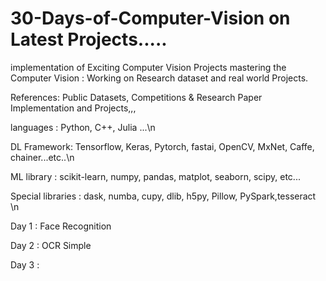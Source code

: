 # 30-Days-of-Computer-Vision on Latest Projects.....
implementation of Exciting Computer Vision Projects 
mastering the Computer Vision : Working on Research dataset and real world Projects.

References: Public Datasets, Competitions & Research Paper Implementation and Projects,,,

languages : Python, C++, Julia ...\n

DL Framework: Tensorflow, Keras, Pytorch, fastai, OpenCV, MxNet, Caffe, chainer...etc..\n

ML library : scikit-learn, numpy, pandas, matplot, seaborn, scipy, etc...

Special libraries : dask, numba, cupy, dlib, h5py, Pillow, PySpark,tesseract \n

Day 1 : Face Recognition 

Day 2 : OCR Simple 

Day 3 :
